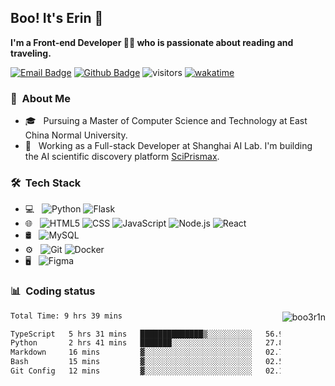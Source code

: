 <h2> Boo! It's Erin 👻</h2>

**I'm a Front-end Developer 👨‍💻 who is passionate about reading and traveling.**

[![Email Badge](https://img.shields.io/badge/-Email-c14438?style=flat-square&logo=Gmail&logoColor=white&link=mailto:boo3r1n@gmail.com)](mailto:boo3r1n@gmail.com)
[![Github Badge](https://img.shields.io/badge/-Github-232323?style=flat-square&logo=Github&logoColor=white&link=[https://github.com/boo3r1n)](https://github.com/boo3r1n)
![visitors](https://visitor-badge.laobi.icu/badge?page_id=boo3r1n)
[![wakatime](https://wakatime.com/badge/user/820622ac-17ff-47a2-b4ff-0f9f54122331.svg)](https://wakatime.com/badge/user/820622ac-17ff-47a2-b4ff-0f9f54122331.svg)

<h3> 🧐 &nbsp;About Me </h3>

- 🎓 &nbsp; Pursuing a Master of Computer Science and Technology at East China Normal University.
- 💼 &nbsp; Working as a Full-stack Developer at Shanghai AI Lab. I'm building the AI scientific discovery platform [SciPrismax](https://prismax.opencompass.org.cn/).

<h3> 🛠 &nbsp;Tech Stack</h3>

- 💻 &nbsp;
  ![Python](https://img.shields.io/badge/-Python-333333?style=flat&logo=python)
  ![Flask](https://img.shields.io/badge/-Flask-333333?style=flat&logo=flask)
- 🌐 &nbsp;
  ![HTML5](https://img.shields.io/badge/-HTML5-333333?style=flat&logo=HTML5)
  ![CSS](https://img.shields.io/badge/-CSS-333333?style=flat&logo=CSS3&logoColor=1572B6)
  ![JavaScript](https://img.shields.io/badge/-JavaScript-333333?style=flat&logo=javascript)
  ![Node.js](https://img.shields.io/badge/-Node.js-333333?style=flat&logo=node.js)
  ![React](https://img.shields.io/badge/-React-333333?style=flat&logo=react)
- 🛢 &nbsp;
  ![MySQL](https://img.shields.io/badge/-MySQL-333333?style=flat&logo=mysql)
- ⚙️ &nbsp;
  ![Git](https://img.shields.io/badge/-Git-333333?style=flat&logo=git)
  ![Docker](https://img.shields.io/badge/-Docker-333333?style=flat&logo=docker)
- 🖥 &nbsp;
  ![Figma](https://img.shields.io/badge/-Figma-333333?style=flat&logo=figma)


<h3> 📊 &nbsp;Coding status</h3>

<img align="right" src="https://github-readme-stats.vercel.app/api/top-langs/?username=boo3r1n&theme=vision-friendly-dark&show_icons=true&hide_border=false&layout=compact" alt="boo3r1n" />

<!--START_SECTION:waka-->

```txt
Total Time: 9 hrs 39 mins

TypeScript   5 hrs 31 mins   ██████████████▒░░░░░░░░░░   56.92 %
Python       2 hrs 41 mins   ███████░░░░░░░░░░░░░░░░░░   27.80 %
Markdown     16 mins         ▓░░░░░░░░░░░░░░░░░░░░░░░░   02.78 %
Bash         15 mins         ▓░░░░░░░░░░░░░░░░░░░░░░░░   02.59 %
Git Config   12 mins         ▓░░░░░░░░░░░░░░░░░░░░░░░░   02.13 %
```

<!--END_SECTION:waka-->



